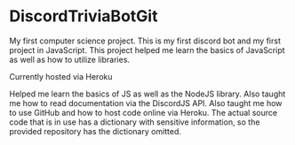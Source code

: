 # DiscordTriviaBotGit
My first computer science project.
This is my first discord bot and my first project in JavaScript.
This project helped me learn the basics of JavaScript as well as how to utilize libraries.

Currently hosted via Heroku

Helped me learn the basics of JS as well as the NodeJS library. 
Also taught me how to read documentation via the DiscordJS API.
Also taught me how to use GitHub and how to host code online via Heroku. 
The actual source code that is in use has a dictionary with sensitive information, so the provided repository has the dictionary omitted.
